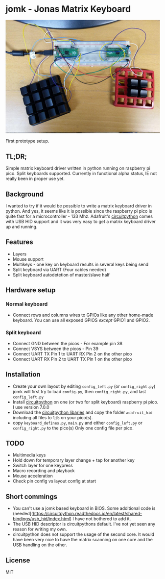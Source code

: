 # jomk - Jonas Matrix Keyboard

![Prototype setup](prototype-setup.jpg)

First prototype setup.

## TL;DR;

Simple matrix keyboard driver written in python running on raspberry pi pico. Split keyboards supported.
Currently in functional alpha status, IE not really been in proper use yet.


## Background

I wanted to try if it would be possible to write a matrix keyboard driver in python. And yes, it seems like it is possible
since the raspberry pi pico is quite fast for a microcontroller - 133 Mhz.
Adafruit's [circuitpython](https://circuitpython.org/) comes with USB HID support and it was very easy to get a matrix keyboard driver up and running.


## Features
  * Layers
  * Mouse support
  * Multikeys - one key on keyboard results in several keys being send
  * Split keyboard via UART (Four cables needed)
  * Split keyboard autodetetion of master/slave half


## Hardware setup
### Normal keyboard
 * Connect rows and columns wires to GPIOs like any other home-made keyboard. You can use all exposed GPIOS _except_ GPIO1 and GPIO2.
### Split keyboard
 * Connect GND between the picos - For example pin 38
 * Connect VSYS between the picos - Pin 39
 * Connect UART TX Pin 1 to UART RX Pin 2 on the other pico
 * Connect UART RX Pin 2 to UART TX Pin 1 on the other pico


## Installation
 * Create your own layout by editing ``config_left.py`` (or ``config_right.py``) jomk will first try to load ``config.py``, then ``config_right.py``, and last ``config_left.py``
 * Install [circuitpython](https://circuitpython.org/board/raspberry_pi_pico/) on one (or two for split keyboard) raspberry pi pico. I use version 7.0.0
 * Download the [circuitpython libaries](https://circuitpython.org/libraries) and copy the folder ``adafruit_hid`` including all files to ``lib`` on your pico(s).
 * copy ``keyboard_defines.py``, ``main.py`` and either ``config_left.py`` or ``config_right.py`` to the pico(s)
   Only one config file per pico.


## TODO
  * Multimedia keys
  * Hold down for temporary layer change + tap for another key
  * Switch layer for one keypress
  * Macro recording and playback
  * Mouse acceleration
  * Check pin config vs layout config at start


## Short commings
  * You can't use a jomk based keyboard in BIOS.
    Some additional code is (needed](https://circuitpython.readthedocs.io/en/latest/shared-bindings/usb_hid/index.html) I have not bothered to add it.
  * The USB HID descriptor is circuitpythons default. I've not yet seen any reason for writing my own.
  * circuitpython does not support the usage of the second core. It would have been very nice to have the matrix scanning on one core and the USB handling on the other.

## License
MIT
